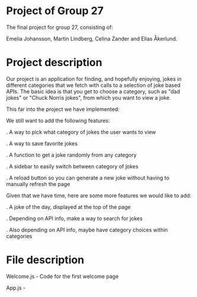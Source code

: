 # Project of Group 27

The final project for group 27, consisting of:

Emelia Johansson, Martin Lindberg, Celina Zander and Elias Åkerlund.


# Project description

Our project is an application for finding, and hopefully enjoying, jokes in different categories that we fetch with calls to a selection of joke based APIs. The basic idea is that you get to choose a category, such as "dad jokes" or "Chuck Norris jokes", from which you want to view a joke. 

This far into the project we have implemented:
  
  
We still want to add the following features:

. A way to pick what category of jokes the user wants to view

. A way to save favorite jokes

. A function to get a joke randomly from any category

. A sidebar to easily switch between category of jokes

. A reload button so you can generate a new joke without having to manually refresh the page
  
  
Given that we have time, here are some more features we would like to add:

. A joke of the day, displayed at the top of the page

. Depending on API info, make a way to search for jokes

. Also depending on API info, maybe have category choices within categories
   
  
# File description

Welcome.js - Code for the first welcome page

App.js - 
